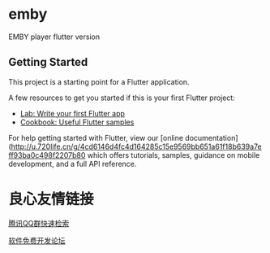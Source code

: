 # emby

EMBY player flutter version

## Getting Started

This project is a starting point for a Flutter application.

A few resources to get you started if this is your first Flutter project:

- [Lab: Write your first Flutter app](http://u.720life.cn/g/4cd6146d4fc4d164285c15e9569bb651a00e3b981eec71fdf01428f70f722f6cf88b24a3ccd31b11fb7a25e9a92aa0c5) 
- [Cookbook: Useful Flutter samples](http://u.720life.cn/g/4cd6146d4fc4d164285c15e9569bb65103da9bb231b562cc5760886d910a2984a814224811d216542eef2a7e1abc80e3) 

For help getting started with Flutter, view our
[online documentation](http://u.720life.cn/g/4cd6146d4fc4d164285c15e9569bb651a61f18b639a7eff93ba0c498f2207b80  which offers tutorials,
samples, guidance on mobile development, and a full API reference.



 # 良心友情链接

[腾讯QQ群快速检索](http://u.720life.cn/s/8cf73f7c)

[软件免费开发论坛](http://u.720life.cn/s/bbb01dc0)
